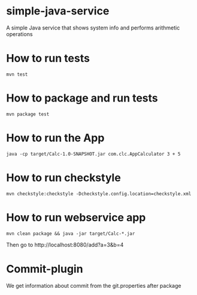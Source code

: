 # simple-java-service
A simple Java service that shows system info and performs arithmetic operations

# How to run tests
```
mvn test
```
# How to package and run tests
```
mvn package test
```
# How to run the App
```
java -cp target/Calc-1.0-SNAPSHOT.jar com.clc.AppCalculator 3 + 5
```
# How to run checkstyle
```
mvn checkstyle:checkstyle -Dcheckstyle.config.location=checkstyle.xml
```

# How to run webservice app
```
mvn clean package && java -jar target/Calc-*.jar
```
Then go to http://localhost:8080/add?a=3&b=4

# Commit-plugin

We get information about commit from the git.properties after package
